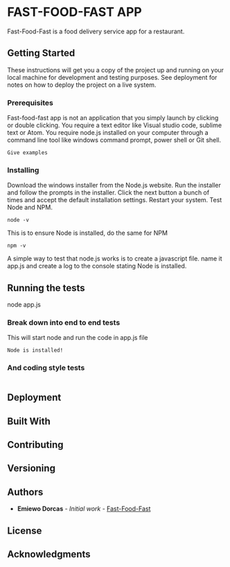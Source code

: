 # FAST-FOOD-FAST APP

Fast-Food-Fast is a food delivery service app for a restaurant.
## Getting Started

These instructions will get you a copy of the project up and running on your local machine for development and testing purposes. See deployment for notes on how to deploy the project on a live system.

### Prerequisites
Fast-food-fast app is not an application that you simply launch by clicking or double clicking.
You require a text editor like Visual studio code, sublime text or Atom.
You require node.js installed on your computer through a command line tool like windows command prompt, power shell or Git shell.

```
Give examples
```

### Installing

Download the windows installer from the Node.js website.
Run the installer  and follow the prompts in the installer.
Click the next button a bunch of times and accept the default installation settings.
Restart your system.
Test Node and NPM.

```
node -v
```

This is to ensure Node is installed, do the same for NPM

```
npm -v
```

A simple way to test that node.js works is to create a javascript file. name it app.js and create a log to the console stating Node is installed.

## Running the tests

 node app.js

### Break down into end to end tests
This will start node and run the code in app.js file

```
Node is installed!
```

### And coding style tests



```

```

## Deployment


## Built With



## Contributing



## Versioning


## Authors

* **Emiewo Dorcas** - *Initial work* - [Fast-Food-Fast](https://github.com/dorcasemiewo/fastfoodfast)



## License



## Acknowledgments